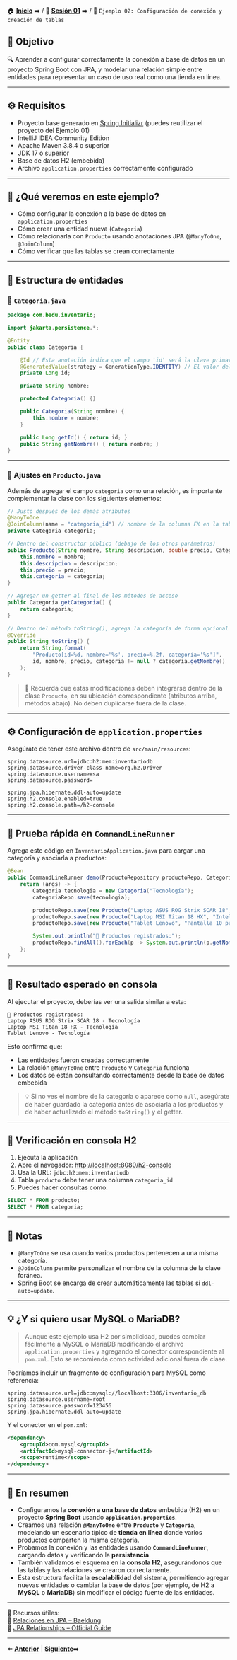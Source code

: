 🏠 [**Inicio**](../../Readme.md) ➡️ / 📖 [**Sesión 01**](../Readme.md) ➡️ / 📝 `Ejemplo 02: Configuración de conexión y creación de tablas`

## 🎯 Objetivo

🔍 Aprender a configurar correctamente la conexión a base de datos en un proyecto Spring Boot con JPA, y modelar una relación simple entre entidades para representar un caso de uso real como una tienda en línea.

---

## ⚙️ Requisitos

- Proyecto base generado en [Spring Initializr](https://start.spring.io) (puedes reutilizar el proyecto del Ejemplo 01)
- IntelliJ IDEA Community Edition
- Apache Maven 3.8.4 o superior
- JDK 17 o superior
- Base de datos H2 (embebida)
- Archivo `application.properties` correctamente configurado

---

## 🧰 ¿Qué veremos en este ejemplo?

- Cómo configurar la conexión a la base de datos en `application.properties`
- Cómo crear una entidad nueva (`Categoria`)
- Cómo relacionarla con `Producto` usando anotaciones JPA (`@ManyToOne`, `@JoinColumn`)
- Cómo verificar que las tablas se crean correctamente

---

## 📁 Estructura de entidades

### 🧱 `Categoria.java`

```java
package com.bedu.inventario;

import jakarta.persistence.*;

@Entity
public class Categoria {

    @Id // Esta anotación indica que el campo 'id' será la clave primaria de la tabla
    @GeneratedValue(strategy = GenerationType.IDENTITY) // El valor del ID se generará automáticamente (autoincremental) por la base de datos
    private Long id;

    private String nombre;

    protected Categoria() {}

    public Categoria(String nombre) {
        this.nombre = nombre;
    }

    public Long getId() { return id; }
    public String getNombre() { return nombre; }
}
```

---

### 🧱 Ajustes en `Producto.java`

Además de agregar el campo `categoria` como una relación, es importante complementar la clase con los siguientes elementos:

```java
// Justo después de los demás atributos
@ManyToOne
@JoinColumn(name = "categoria_id") // nombre de la columna FK en la tabla productos
private Categoria categoria;
```

```java
// Dentro del constructor público (debajo de los otros parámetros)
public Producto(String nombre, String descripcion, double precio, Categoria categoria) {
    this.nombre = nombre;
    this.descripcion = descripcion;
    this.precio = precio;
    this.categoria = categoria;
}
```

```java
// Agregar un getter al final de los métodos de acceso
public Categoria getCategoria() {
    return categoria;
}
```

```java
// Dentro del método toString(), agrega la categoría de forma opcional
@Override
public String toString() {
    return String.format(
        "Producto[id=%d, nombre='%s', precio=%.2f, categoria='%s']",
        id, nombre, precio, categoria != null ? categoria.getNombre() : "Sin categoría"
    );
}
```

> 📌 Recuerda que estas modificaciones deben integrarse dentro de la clase `Producto`, en su ubicación correspondiente (atributos arriba, métodos abajo). No deben duplicarse fuera de la clase.

---

## ⚙️ Configuración de `application.properties`

Asegúrate de tener este archivo dentro de `src/main/resources`:

```properties
spring.datasource.url=jdbc:h2:mem:inventariodb
spring.datasource.driver-class-name=org.h2.Driver
spring.datasource.username=sa
spring.datasource.password=

spring.jpa.hibernate.ddl-auto=update
spring.h2.console.enabled=true
spring.h2.console.path=/h2-console
```

---

## 🚀 Prueba rápida en `CommandLineRunner`

Agrega este código en `InventarioApplication.java` para cargar una categoría y asociarla a productos:

```java
@Bean
public CommandLineRunner demo(ProductoRepository productoRepo, CategoriaRepository categoriaRepo) {
    return (args) -> {
        Categoria tecnologia = new Categoria("Tecnología");
        categoriaRepo.save(tecnologia);

        productoRepo.save(new Producto("Laptop ASUS ROG Strix SCAR 18", "Intel Core i9, RTX 5090", 90000.00, tecnologia));
        productoRepo.save(new Producto("Laptop MSI Titan 18 HX", "Intel Core i9, RTX 4090", 140000.00, tecnologia));
        productoRepo.save(new Producto("Tablet Lenovo", "Pantalla 10 pulgadas", 7800.00, tecnologia));

        System.out.println("📂 Productos registrados:");
        productoRepo.findAll().forEach(p -> System.out.println(p.getNombre() + " - " + p.getCategoria().getNombre()));
    };
}
```

---

## 🧪 Resultado esperado en consola

Al ejecutar el proyecto, deberías ver una salida similar a esta:

```
📂 Productos registrados:
Laptop ASUS ROG Strix SCAR 18 - Tecnología
Laptop MSI Titan 18 HX - Tecnología
Tablet Lenovo - Tecnología
```

Esto confirma que:
- Las entidades fueron creadas correctamente
- La relación `@ManyToOne` entre `Producto` y `Categoria` funciona
- Los datos se están consultando correctamente desde la base de datos embebida

> 💡 Si no ves el nombre de la categoría o aparece como `null`, asegúrate de haber guardado la categoría antes de asociarla a los productos y de haber actualizado el método `toString()` y el getter.


---

## 🧪 Verificación en consola H2

1. Ejecuta la aplicación
2. Abre el navegador: [http://localhost:8080/h2-console](http://localhost:8080/h2-console)
3. Usa la URL: `jdbc:h2:mem:inventariodb`  
4. Tabla `producto` debe tener una columna `categoria_id`
5. Puedes hacer consultas como:

```sql
SELECT * FROM producto;
SELECT * FROM categoria;
```

---

## 🧠 Notas

- `@ManyToOne` se usa cuando varios productos pertenecen a una misma categoría.
- `@JoinColumn` permite personalizar el nombre de la columna de la clave foránea.
- Spring Boot se encarga de crear automáticamente las tablas si `ddl-auto=update`.

---


## 💡 **¿Y si quiero usar MySQL o MariaDB?**  
> Aunque este ejemplo usa H2 por simplicidad, puedes cambiar fácilmente a MySQL o MariaDB modificando el archivo `application.properties` y agregando el conector correspondiente al `pom.xml`. Esto se recomienda como actividad adicional fuera de clase.


Podríamos incluir un fragmento de configuración para MySQL como referencia:

```properties
spring.datasource.url=jdbc:mysql://localhost:3306/inventario_db
spring.datasource.username=root
spring.datasource.password=123456
spring.jpa.hibernate.ddl-auto=update
```

Y el conector en el `pom.xml`:

```xml
<dependency>
    <groupId>com.mysql</groupId>
    <artifactId>mysql-connector-j</artifactId>
    <scope>runtime</scope>
</dependency>
```

---

## 📝 En resumen

- Configuramos la **conexión a una base de datos** embebida (H2) en un proyecto **Spring Boot** usando **`application.properties`**.
- Creamos una relación **`@ManyToOne`** entre **`Producto`** y **`Categoria`**, modelando un escenario típico de **tienda en línea** donde varios productos comparten la misma categoría.
- Probamos la conexión y las entidades usando **`CommandLineRunner`**, cargando datos y verificando la **persistencia**.
- También validamos el esquema en la **consola H2**, asegurándonos que las tablas y las relaciones se crearon correctamente.
- Esta estructura facilita la **escalabilidad** del sistema, permitiendo agregar nuevas entidades o cambiar la base de datos (por ejemplo, de H2 a **MySQL** o **MariaDB**) sin modificar el código fuente de las entidades.

---

📘 Recursos útiles:  
🔗 [Relaciones en JPA – Baeldung](https://www.baeldung.com/jpa-joincolumn-vs-mappedby)  
🔗 [JPA Relationships – Official Guide](https://jakarta.ee/specifications/persistence/)

---

⬅️ [**Anterior**](../Reto-01/Readme.md) | [**Siguiente**](../Reto-02/Readme.md)➡️  
